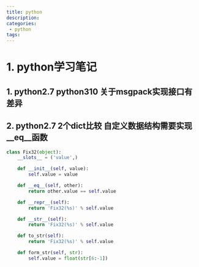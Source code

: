 ```yaml
---
title: python
description:
categories:
 - python
tags:
---
```


# 1. python学习笔记

## 1. python2.7 python310 关于msgpack实现接口有差异

## 2. python2.7 2个dict比较 自定义数据结构需要实现__eq__函数
```python
class Fix32(object):
	__slots__ = ('value',)

	def __init__(self, value):
		self.value = value

	def __eq__(self, other):
		return other.value == self.value

	def __repr__(self):
		return 'Fix32(%s)' % self.value

	def __str__(self):
		return 'Fix32(%s)' % self.value

	def to_str(self):
		return 'Fix32(%s)' % self.value

	def form_str(self, str):
		self.value = float(str[6:-1])
```